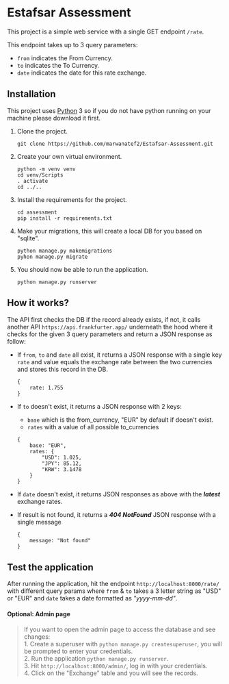 # Estafsar Assessment

This project is a simple web service with a single GET endpoint `/rate`.

This endpoint takes up to 3 query parameters:
- `from` indicates the From Currency.
- `to` indicates the To Currency.
- `date` indicates the date for this rate exchange.
 
## Installation

This project uses [Python](https://www.python.org/downloads/) 3 so if you do not have python running on your machine please download it first.

1. Clone the project.
    ```
    git clone https://github.com/marwanatef2/Estafsar-Assessment.git
    ```
2. Create your own virtual environment.
    ```
    python -m venv venv
    cd venv/Scripts
    . activate
    cd ../..
    ```
3. Install the requirements for the project.
    ```
    cd assessment
    pip install -r requirements.txt
    ```
4. Make your migrations, this will create a local DB for you based on "sqlite".
    ```
    python manage.py makemigrations
    pyhon manage.py migrate
    ```
5. You should now be able to run the application.
    ```
    python manage.py runserver
    ``` 

## How it works?

The API first checks the DB if the record already exists, if not, it calls another API `https://api.frankfurter.app/` underneath the hood where it checks for the given 3 query parameters and return a JSON response as follow:

- If `from`, `to` and `date` all exist, it returns a JSON response with a single key `rate` and value equals the exchange rate between the two currencies and stores this record in the DB.
    ```
    {
        rate: 1.755
    }    
    ```
- If `to` doesn't exist, it returns a JSON response with 2 keys:
    - `base` which is the from_currency, "EUR" by default if doesn't exist.
    - `rates` with a value of all possible to_currencies
    ```
    {
        base: "EUR",
        rates: {
            "USD": 1.025,
            "JPY": 85.12,
            "KRW": 3.1478
        }
    }
    ```
- If `date` doesn't exist, it returns JSON responses as above with the _**latest**_ exchange rates.
 
- If result is not found, it returns a _**404 NotFound**_ JSON response with a single message 
    ```
    {
        message: "Not found"
    }
    ```
    
## Test the application

After running the application, hit the endpoint `http://localhost:8000/rate/` with different query params where `from` & `to` takes a 3 letter string as "USD" or "EUR" and `date` takes a date formatted as _"yyyy-mm-dd"_. 

#### Optional: Admin page

> If you want to open the admin page to access the database and see changes:  
>       1. Create a superuser with `python manage.py createsuperuser`, you will be prompted to enter your credentials.  
>       2. Run the application `python manage.py runserver`.  
>       3. Hit `http://localhost:8000/admin/`, log in with your credentials.  
>       4. Click on the "Exchange" table and you will see the records.    
  
